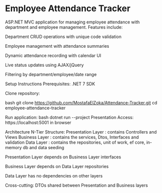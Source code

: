 # Employee Attendance Tracker
ASP.NET MVC application for managing employee attendance with department and employee management. Features include:

Department CRUD operations with unique code validation

Employee management with attendance summaries

Dynamic attendance recording with calendar UI

Live status updates using AJAX/jQuery

Filtering by department/employee/date range

Setup Instructions
Prerequisites: .NET 7 SDK

Clone repository:

bash
git clone https://github.com/MostafaElZoka/Attendance-Tracker.git
cd employee-attendance-tracker

Run application:
bash
dotnet run --project Presentation
Access: https://localhost:5001 in browser

Architecture
N-Tier Structure:
Presentation Layer : contains Controllers and Views 
Business Layer : contains the services, Dtos, Interfaces and validation
Data Layer : contains the repositories, unit of work, ef core, in-memory db and data seeding

Presentation Layer depends on Business Layer interfaces

Business Layer depends on Data Layer repositories

Data Layer has no dependencies on other layers

Cross-cutting: DTOs shared between Presentation and Business layers
